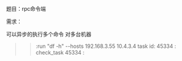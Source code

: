 题目：rpc命令端

需求：

可以异步的执行多个命令
对多台机器
>>:run "df -h" --hosts 192.168.3.55 10.4.3.4
task id: 45334
>>: check_task 45334
>>: